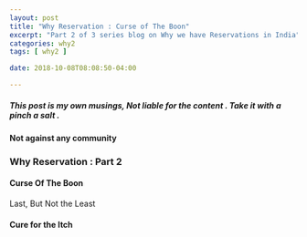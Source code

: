 ```yaml
---
layout: post
title: "Why Reservation : Curse of The Boon"
excerpt: "Part 2 of 3 series blog on Why we have Reservations in India"
categories: why2
tags: [ why2 ]

date: 2018-10-08T08:08:50-04:00

---
```


##### This post is my own musings, Not liable for the content . Take it with a pinch a salt .
#### Not against any community

### Why Reservation : Part 2

#### Curse Of The Boon



Last, But Not the Least
#### Cure for the Itch
